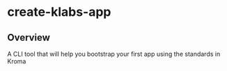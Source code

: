 # create-klabs-app

## Overview
A CLI tool that will help you bootstrap your first app using the standards in Kroma